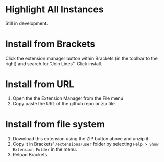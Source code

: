 Highlight All Instances
=======================
Still in development.

Install from Brackets
=====================
Click the extension manager button within Brackets (in the toolbar to the right) and search for "Join Lines". Click install.

Install from URL
================
1. Open the the Extension Manager from the File menu
2. Copy paste the URL of the github repo or zip file


Install from file system
========================
1. Download this extension using the ZIP button above and unzip it.
2. Copy it in Brackets' `/extensions/user` folder by selecting `Help > Show Extension Folder` in the menu. 
3. Reload Brackets.
